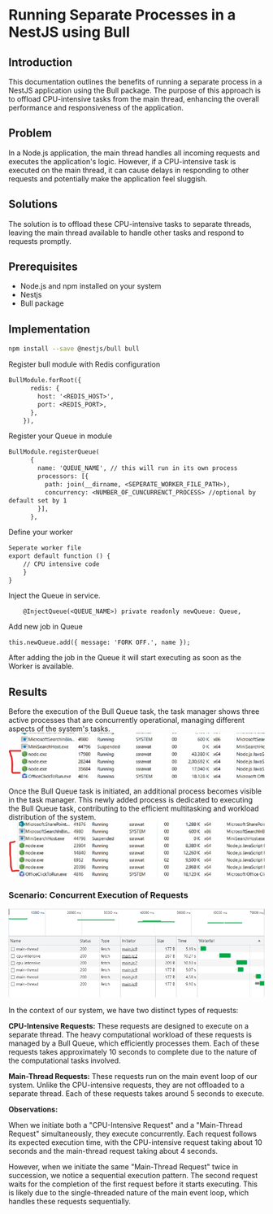 # Running Separate Processes in a NestJS using Bull
## Introduction
This documentation outlines the benefits of running a separate process in a NestJS application using the Bull package. The purpose of this approach is to offload CPU-intensive tasks from the main thread, enhancing the overall performance and responsiveness of the application.

## Problem
In a Node.js application, the main thread handles all incoming requests and executes the application's logic. However, if a CPU-intensive task is executed on the main thread, it can cause delays in responding to other requests and potentially make the application feel sluggish.

## Solutions
The solution is to offload these CPU-intensive tasks to separate threads, leaving the main thread available to handle other tasks and respond to requests promptly.

## Prerequisites
- Node.js and npm installed on your system
- Nestjs
- Bull package

## Implementation

```sh
npm install --save @nestjs/bull bull
```

Register bull module with Redis configuration

```
BullModule.forRoot({
      redis: {
        host: '<REDIS_HOST>',
        port: <REDIS_PORT>,
      },
    }),
```

Register your Queue in module
```
BullModule.registerQueue(
      {
        name: 'QUEUE_NAME', // this will run in its own process
        processors: [{
          path: join(__dirname, <SEPERATE_WORKER_FILE_PATH>),
          concurrency: <NUMBER_OF_CUNCURRENCT_PROCESS> //optional by default set by 1
        }],
      },
```
Define your worker
```
Seperate worker file
export default function () {
    // CPU intensive code
    }
}
```

Inject the Queue in service.
```
    @InjectQueue(<QUEUE_NAME>) private readonly newQueue: Queue,
```
Add new job in Queue
```
this.newQueue.add({ message: 'FORK OFF.', name });
```
After adding the job in the Queue it will start executing as soon as the Worker is available.

## Results

Before the execution of the Bull Queue task, the task manager shows three active processes that are concurrently operational, managing different aspects of the system's tasks.
![image.png](/media/before_running_worker.png)

Once the Bull Queue task is initiated, an additional process becomes visible in the task manager. This newly added process is dedicated to executing the Bull Queue task, contributing to the efficient multitasking and workload distribution of the system.
![image.png](/media/after_worker_invoke.png)


### Scenario: Concurrent Execution of Requests
![image.png](/media/network-report.png)

In the context of our system, we have two distinct types of requests:

**CPU-Intensive Requests:**
These requests are designed to execute on a separate thread. The heavy computational workload of these requests is managed by a Bull Queue, which efficiently processes them. Each of these requests takes approximately 10 seconds to complete due to the nature of the computational tasks involved.

**Main-Thread Requests:**
These requests run on the main event loop of our system. Unlike the CPU-intensive requests, they are not offloaded to a separate thread. Each of these requests takes around 5 seconds to execute.

**Observations:**

When we initiate both a "CPU-Intensive Request" and a "Main-Thread Request" simultaneously, they execute concurrently. Each request follows its expected execution time, with the CPU-intensive request taking about 10 seconds and the main-thread request taking about 4 seconds.

However, when we initiate the same "Main-Thread Request" twice in succession, we notice a sequential execution pattern. The second request waits for the completion of the first request before it starts executing. This is likely due to the single-threaded nature of the main event loop, which handles these requests sequentially.
